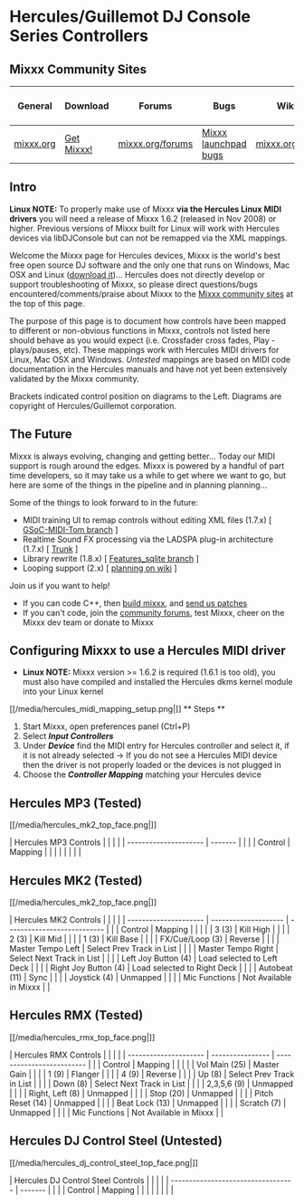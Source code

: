 # Hercules/Guillemot DJ Console Series Controllers

## Mixxx Community Sites

| General                       | Download                                     | Forums                                       | Bugs                                                     | Wiki                                     | Developer Mailing List                                                               |
| ----------------------------- | -------------------------------------------- | -------------------------------------------- | -------------------------------------------------------- | ---------------------------------------- | ------------------------------------------------------------------------------------ |
| [mixxx.org](http://mixxx.org) | [Get Mixxx\!](http://mixxx.org/download.php) | [mixxx.org/forums](http://mixxx.org/forums/) | [Mixxx launchpad bugs](https://bugs.launchpad.net/mixxx) | [mixxx.org/wiki](http://mixxx.org/wiki/) | [Mixxx-devel mailing list](https://lists.sourceforge.net/lists/listinfo/mixxx-devel) |

## Intro

**Linux NOTE:** To properly make use of Mixxx **via the Hercules
<span class="underline">Linux</span> MIDI drivers** you will need a
release of Mixxx 1.6.2 (released in Nov 2008) or higher. Previous
versions of Mixxx built for Linux will work with Hercules devices via
libDJConsole but can not be remapped via the XML mappings.

Welcome the Mixxx page for Hercules devices, Mixxx is the world's best
free open source DJ software and the only one that runs on Windows, Mac
OSX and Linux ([download it](http://mixxx.org/download.php))... Hercules
does not directly develop or support troubleshooting of Mixxx, so please
direct questions/bugs encountered/comments/praise about Mixxx to the
[Mixxx community sites](#mixxx-community-sites) at the top of this page.

The purpose of this page is to document how controls have been mapped to
different or non-obvious functions in Mixxx, controls not listed here
should behave as you would expect (i.e. Crossfader cross fades, Play -
plays/pauses, etc). These mappings work with Hercules MIDI drivers for
Linux, Mac OSX and Windows. *Untested* mappings are based on MIDI code
documentation in the Hercules manuals and have not yet been extensively
validated by the Mixxx community.

Brackets indicated control position on diagrams to the Left. Diagrams
are copyright of Hercules/Guillemot corporation.

## The Future

Mixxx is always evolving, changing and getting better... Today our MIDI
support is rough around the edges. Mixxx is powered by a handful of part
time developers, so it may take us a while to get where we want to go,
but here are some of the things in the pipeline and in planning
planning...

Some of the things to look forward to in the future:

  - MIDI training UI to remap controls without editing XML files (1.7.x)
    \[ [GSoC-MIDI-Tom
    branch](http://mixxx.svn.sourceforge.net/viewvc/mixxx/branches/GSoC-MIDI-Tom/)
    \]
  - Realtime Sound FX processing via the LADSPA plug-in architecture
    (1.7.x) \[
    [Trunk](http://mixxx.svn.sourceforge.net/viewvc/mixxx/trunk/) \]
  - Library rewrite (1.8.x) \[ [Features\_sqlite
    branch](http://mixxx.svn.sourceforge.net/viewvc/mixxx/branches/Features_sqlite/)
    \]
  - Looping support (2.x) \[ [planning on wiki](looping) \]

Join us if you want to help\!

  - If you can code C++, then [build mixxx](/#build_mixxx), and [send us
    patches](#mixxx-community-sites)
  - If you can't code, join the [community
    forums](#mixxx-community-sites), test Mixxx, cheer on the Mixxx dev
    team or donate to Mixxx

## Configuring Mixxx to use a Hercules MIDI driver

  - **Linux NOTE:** Mixxx version \>= 1.6.2 is required (1.6.1 is too
    old), you must also have compiled and installed the Hercules dkms
    kernel module into your Linux kernel

[[/media/hercules_midi_mapping_setup.png|]] \*\* Steps \*\*

1.  Start Mixxx, open preferences panel (Ctrl+P)
2.  Select ***Input Controllers***
3.  Under ***Device*** find the MIDI entry for Hercules controller and
    select it, if it is not already selected -\> If you do not see a
    Hercules MIDI device then the driver is not properly loaded or the
    devices is not plugged in
4.  Choose the ***Controller Mapping*** matching your Hercules device

## Hercules MP3 (Tested)

[[/media/hercules_mk2_top_face.png|]]

| Hercules MP3 Controls |         |  |  |
| --------------------- | ------- |  |  |
| Control               | Mapping |  |  |
|                       |         |  |  |

## Hercules MK2 (Tested)

[[/media/hercules_mk2_top_face.png|]]

| Hercules MK2 Controls |                      |                             |  |
| --------------------- | -------------------- | --------------------------- |  |
| Control               | Mapping              |                             |  |
|                       | 3 (3)                | Kill High                   |  |
|                       | 2 (3)                | Kill Mid                    |  |
|                       | 1 (3)                | Kill Base                   |  |
|                       | FX/Cue/Loop (3)      | Reverse                     |  |
|                       | Master Tempo Left    | Select Prev Track in List   |  |
|                       | Master Tempo Right   | Select Next Track in List   |  |
|                       | Left Joy Button (4)  | Load selected to Left Deck  |  |
|                       | Right Joy Button (4) | Load selected to Right Deck |  |
|                       | Autobeat (11)        | Sync                        |  |
|                       | Joystick (4)         | Unmapped                    |  |
|                       | Mic Functions        | Not Available in Mixxx      |  |

## Hercules RMX (Tested)

[[/media/hercules_rmx_top_face.png|]]

| Hercules RMX Controls |                  |                           |  |
| --------------------- | ---------------- | ------------------------- |  |
| Control               | Mapping          |                           |  |
|                       | Vol Main (25)    | Master Gain               |  |
|                       | 1 (9)            | Flanger                   |  |
|                       | 4 (9)            | Reverse                   |  |
|                       | Up (8)           | Select Prev Track in List |  |
|                       | Down (8)         | Select Next Track in List |  |
|                       | 2,3,5,6 (9)      | Unmapped                  |  |
|                       | Right, Left (8)  | Unmapped                  |  |
|                       | Stop (20)        | Unmapped                  |  |
|                       | Pitch Reset (14) | Unmapped                  |  |
|                       | Beat Lock (13)   | Unmapped                  |  |
|                       | Scratch (7)      | Unmapped                  |  |
|                       | Mic Functions    | Not Available in Mixxx    |  |

## Hercules DJ Control Steel (Untested)

[[/media/hercules_dj_control_steel_top_face.png|]]

| Hercules DJ Control Steel Controls |         |  |  |
| ---------------------------------- | ------- |  |  |
| Control                            | Mapping |  |  |
|                                    |         |  |  |
